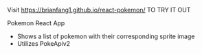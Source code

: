 Visit https://brianfang1.github.io/react-pokemon/ TO TRY IT OUT

Pokemon React App

- Shows a list of pokemon with their corresponding sprite image
- Utilizes PokeApiv2
